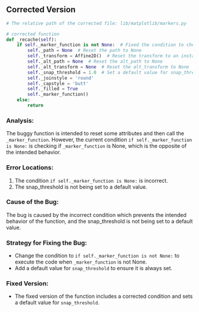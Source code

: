 ## Corrected Version
```python
# The relative path of the corrected file: lib/matplotlib/markers.py

# corrected function
def _recache(self):
    if self._marker_function is not None:  # Fixed the condition to check if marker_function is not None
        self._path = None  # Reset the path to None
        self._transform = Affine2D()  # Reset the transform to an instance of Affine2D
        self._alt_path = None  # Reset the alt_path to None
        self._alt_transform = None  # Reset the alt_transform to None
        self._snap_threshold = 1.0  # Set a default value for snap_threshold
        self._joinstyle = 'round'
        self._capstyle = 'butt'
        self._filled = True
        self._marker_function()
    else:
        return
```

### Analysis:
The buggy function is intended to reset some attributes and then call the `_marker_function`. However, the current condition `if self._marker_function is None:` is checking if `_marker_function` is None, which is the opposite of the intended behavior.

### Error Locations:
1. The condition `if self._marker_function is None:` is incorrect.
2. The snap_threshold is not being set to a default value.

### Cause of the Bug:
The bug is caused by the incorrect condition which prevents the intended behavior of the function, and the snap_threshold is not being set to a default value.

### Strategy for Fixing the Bug:
- Change the condition to `if self._marker_function is not None:` to execute the code when `_marker_function` is not None.
- Add a default value for `snap_threshold` to ensure it is always set.

### Fixed Version:
- The fixed version of the function includes a corrected condition and sets a default value for `snap_threshold`.